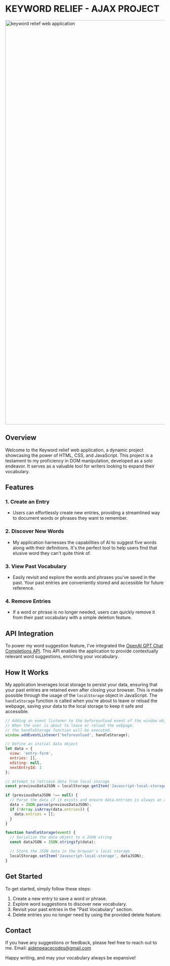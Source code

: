 # KEYWORD RELIEF - AJAX PROJECT

<img width="1277" alt="keyword relief web application" src="https://github.com/Aiden-Peace300/KeyWord-Relief-AJAX/assets/47370726/78648b46-c6b0-4ab8-9c6c-550d73900f94">

## Overview
Welcome to the Keyword relief web application, a dynamic project showcasing the power of HTML, CSS, and JavaScript. This project is a testament to my proficiency in DOM manipulation, developed as a solo endeavor. It serves as a valuable tool for writers looking to expand their vocabulary.

## Features
### 1. Create an Entry
- Users can effortlessly create new entries, providing a streamlined way to document words or phrases they want to remember.
### 2. Discover New Words
- My application harnesses the capabilities of AI to suggest five words along with their definitions. It's the perfect tool to help users find that elusive word they can't quite think of.
### 3. View Past Vocabulary
- Easily revisit and explore the words and phrases you've saved in the past. Your past entries are conveniently stored and accessible for future reference.
### 4. Remove Entries
- If a word or phrase is no longer needed, users can quickly remove it from their past vocabulary with a simple deletion feature.

## API Integration
To power my word suggestion feature, I've integrated the [OpenAI GPT Chat Completions API](https://platform.openai.com/docs/guides/gpt/chat-completions-api). This API enables the application to provide contextually relevant word suggestions, enriching your vocabulary.

## How It Works
My application leverages local storage to persist your data, ensuring that your past entries are retained even after closing your browser. This is made possible through the usage of the `localStorage` object in JavaScript. The `handleStorage` function is called when you're about to leave or reload the webpage, saving your data to the local storage to keep it safe and accessible.

```javascript
// Adding an event listener to the beforeunload event of the window object.
// When the user is about to leave or reload the webpage,
// the handleStorage function will be executed.
window.addEventListener('beforeunload', handleStorage);

// Define an initial data object
let data = {
  view: 'entry-form',
  entries: [],
  editing: null,
  nextEntryId: 1
};

// Attempt to retrieve data from local storage
const previousDataJSON = localStorage.getItem('Javascript-local-storage');

if (previousDataJSON !== null) {
  // Parse the data if it exists and ensure data.entries is always an array
  data = JSON.parse(previousDataJSON);
  if (!Array.isArray(data.entries)) {
    data.entries = [];
  }
}

function handleStorage(event) {
  // Serialize the data object to a JSON string
  const dataJSON = JSON.stringify(data);

  // Store the JSON data in the browser's local storage
  localStorage.setItem('Javascript-local-storage', dataJSON);
}
```

## Get Started
To get started, simply follow these steps:

1. Create a new entry to save a word or phrase.
2. Explore word suggestions to discover new vocabulary.
3. Revisit your past entries in the "Past Vocabulary" section.
4. Delete entries you no longer need by using the provided delete feature.

## Contact 
If you have any suggestions or feedback, please feel free to reach out to me.
Email: aidenpeacecodes@gmail.com

Happy writing, and may your vocabulary always be expansive!
